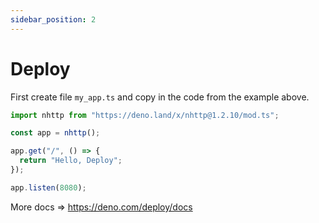 ```yaml
---
sidebar_position: 2
---
```


# Deploy

First create file `my_app.ts` and copy in the code from the example above.

```js
import nhttp from "https://deno.land/x/nhttp@1.2.10/mod.ts";

const app = nhttp();

app.get("/", () => {
  return "Hello, Deploy";
});

app.listen(8080);
```

More docs => https://deno.com/deploy/docs
